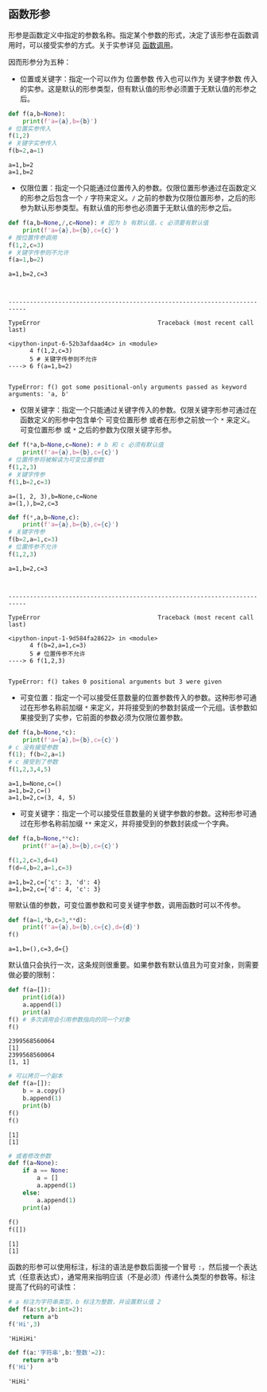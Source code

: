 ## 函数形参

形参是函数定义中指定的参数名称。指定某个参数的形式，决定了该形参在函数调用时，可以接受实参的方式。关于实参详见 [函数调用](https://xue.cn/hub/reader?bookId=64&path=xue_python_kp/12_function/07_function_call.ipynb)。

因而形参分为五种：

- 位置或关键字：指定一个可以作为 位置参数 传入也可以作为 关键字参数 传入的实参。这是默认的形参类型，但有默认值的形参必须置于无默认值的形参之后。


```python
def f(a,b=None):
    print(f'a={a},b={b}')
# 位置实参传入
f(1,2)
# 关键字实参传入
f(b=2,a=1)
```

    a=1,b=2
    a=1,b=2
    

- 仅限位置：指定一个只能通过位置传入的参数。仅限位置形参通过在函数定义的形参之后包含一个 `/` 字符来定义。`/` 之前的参数为仅限位置形参，之后的形参为默认形参类型。有默认值的形参也必须置于无默认值的形参之后。


```python
def f(a,b=None,/,c=None): # 因为 b 有默认值，c 必须要有默认值
    print(f'a={a},b={b},c={c}')
# 按位置传参调用
f(1,2,c=3)
# 关键字传参则不允许
f(a=1,b=2)
```

    a=1,b=2,c=3
    


    ---------------------------------------------------------------------------

    TypeError                                 Traceback (most recent call last)

    <ipython-input-6-52b3afdaad4c> in <module>
          4 f(1,2,c=3)
          5 # 关键字传参则不允许
    ----> 6 f(a=1,b=2)
    

    TypeError: f() got some positional-only arguments passed as keyword arguments: 'a, b'


- 仅限关键字：指定一个只能通过关键字传入的参数。仅限关键字形参可通过在函数定义的形参中包含单个 可变位置形参 或者在形参之前放一个 `*` 来定义。可变位置形参 或 `*` 之后的参数为仅限关键字形参。


```python
def f(*a,b=None,c=None): # b 和 c 必须有默认值
    print(f'a={a},b={b},c={c}')
# 位置传参将被解读为可变位置参数
f(1,2,3)
# 关键字传参
f(1,b=2,c=3)
```

    a=(1, 2, 3),b=None,c=None
    a=(1,),b=2,c=3
    


```python
def f(*,a,b=None,c):
    print(f'a={a},b={b},c={c}')
# 关键字传参
f(b=2,a=1,c=3)
# 位置传参不允许
f(1,2,3)
```

    a=1,b=2,c=3
    


    ---------------------------------------------------------------------------

    TypeError                                 Traceback (most recent call last)

    <ipython-input-1-9d584fa28622> in <module>
          4 f(b=2,a=1,c=3)
          5 # 位置传参不允许
    ----> 6 f(1,2,3)
    

    TypeError: f() takes 0 positional arguments but 3 were given


- 可变位置：指定一个可以接受任意数量的位置参数传入的参数。这种形参可通过在形参名称前加缀 `*` 来定义，并将接受到的参数封装成一个元组。该参数如果接受到了实参，它前面的参数必须为仅限位置参数。


```python
def f(a,b=None,*c):
    print(f'a={a},b={b},c={c}')
# c 没有接受参数
f(1); f(b=2,a=1)
# c 接受到了参数
f(1,2,3,4,5)
```

    a=1,b=None,c=()
    a=1,b=2,c=()
    a=1,b=2,c=(3, 4, 5)
    

- 可变关键字：指定一个可以接受任意数量的关键字参数的参数。这种形参可通过在形参名称前加缀 `**` 来定义，并将接受到的参数封装成一个字典。


```python
def f(a,b=None,**c):
    print(f'a={a},b={b},c={c}')

f(1,2,c=3,d=4)
f(d=4,b=2,a=1,c=3)
```

    a=1,b=2,c={'c': 3, 'd': 4}
    a=1,b=2,c={'d': 4, 'c': 3}
    

带默认值的参数，可变位置参数和可变关键字参数，调用函数时可以不传参。


```python
def f(a=1,*b,c=3,**d):
    print(f'a={a},b={b},c={c},d={d}')
f()
```

    a=1,b=(),c=3,d={}
    

默认值只会执行一次，这条规则很重要。如果参数有默认值且为可变对象，则需要做必要的限制：


```python
def f(a=[]):
    print(id(a))
    a.append(1)
    print(a)
f() # 多次调用会引用参数指向的同一个对象
f()
```

    2399568560064
    [1]
    2399568560064
    [1, 1]
    


```python
# 可以拷贝一个副本
def f(a=[]):
    b = a.copy()
    b.append(1)
    print(b)
f()
f()
```

    [1]
    [1]
    


```python
# 或者修改参数
def f(a=None):
    if a == None:
        a = []
        a.append(1)
    else:
        a.append(1)
    print(a)
    
f()
f([])
```

    [1]
    [1]
    

函数的形参可以使用标注，标注的语法是参数后面接一个冒号 `:`，然后接一个表达式（任意表达式），通常用来指明应该（不是必须）传递什么类型的参数等。标注提高了代码的可读性：


```python
# a 标注为字符串类型，b 标注为整数，并设置默认值 2
def f(a:str,b:int=2):
    return a*b
f('Hi',3)
```




    'HiHiHi'




```python
def f(a:'字符串',b:'整数'=2):
    return a*b
f('Hi')
```




    'HiHi'


